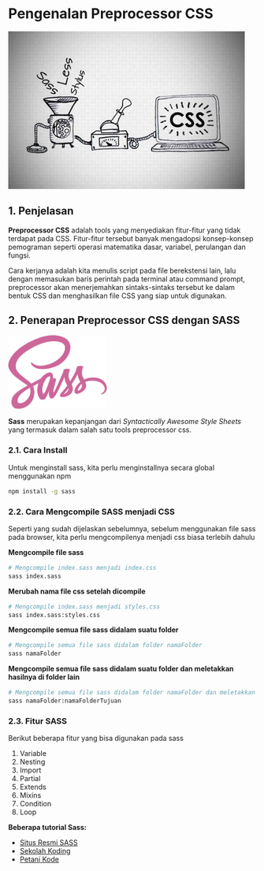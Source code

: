 # Pengenalan Preprocessor CSS

![Preprocessor CSS](css-preprocessor.jpg)

## 1. Penjelasan

**Preprocessor CSS** adalah tools yang menyediakan fitur-fitur yang tidak terdapat pada CSS. Fitur-fitur tersebut banyak mengadopsi konsep-konsep pemograman seperti operasi matematika dasar, variabel, perulangan dan fungsi.

Cara kerjanya adalah kita menulis script pada file berekstensi lain, lalu dengan memasukan baris perintah pada terminal atau command prompt, preprocessor akan menerjemahkan sintaks-sintaks tersebut ke dalam bentuk CSS dan menghasilkan file CSS yang siap untuk digunakan.

## 2. Penerapan Preprocessor CSS dengan SASS

<img src="sass.png" width="200">

**Sass** merupakan kepanjangan dari _Syntactically Awesome Style Sheets_ yang termasuk dalam salah satu tools preprocessor css.

### 2.1. Cara Install

Untuk menginstall sass, kita perlu menginstallnya secara global menggunakan npm

```bash
npm install -g sass
```

### 2.2. Cara Mengcompile SASS menjadi CSS

Seperti yang sudah dijelaskan sebelumnya, sebelum menggunakan file sass pada browser, kita perlu mengcompilenya menjadi css biasa terlebih dahulu

**Mengcompile file sass**

```bash
# Mengcompile index.sass menjadi index.css
sass index.sass
```

**Merubah nama file css setelah dicompile**

```bash
# Mengcompile index.sass menjadi styles.css
sass index.sass:styles.css
```

**Mengcompile semua file sass didalam suatu folder**

```bash
# Mengcompile semua file sass didalam folder namaFolder
sass namaFolder
```

**Mengcompile semua file sass didalam suatu folder dan meletakkan hasilnya di folder lain**

```bash
# Mengcompile semua file sass didalam folder namaFolder dan meletakkan semua file cssnya didalam folder namaFolderTujuan
sass namaFolder:namaFolderTujuan
```

### 2.3. Fitur SASS

Berikut beberapa fitur yang bisa digunakan pada sass

1. Variable
2. Nesting
3. Import
4. Partial
5. Extends
6. Mixins
7. Condition
8. Loop

**Beberapa tutorial Sass:**

- [Situs Resmi SASS](https://sass-lang.com)
- [Sekolah Koding](https://www.youtube.com/playlist?list=PLCZlgfAG0GXBIi8ZDcuN658AzNAzFN0Kv)
- [Petani Kode](https://www.petanikode.com/sass-untuk-pemula)

